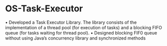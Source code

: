 # OS-Task-Executor
• Developed a Task Executor Library. The library consists of the implementation of a thread pool (for execution of tasks)
and a blocking FIFO queue (for tasks waiting for thread pool).
• Designed blocking FIF0 queue without using Java’s concurrency library and synchronized methods
